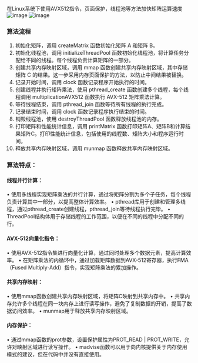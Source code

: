在Linux系统下使用AVX512指令，页面保护，线程池等方法加快矩阵运算速度
![image](https://github.com/user-attachments/assets/4b1955da-bd0d-4737-93f4-e824d25dc7f1)
![image](https://github.com/user-attachments/assets/8b89cd2b-2d35-41d6-984e-cd64fcd34284)

### 算法流程
1.	初始化矩阵，调用 createMatrix 函数初始化矩阵 A 和矩阵 B。
2.	初始化线程池，调用 initializeThreadPool 函数初始化线程池，将计算任务分配给不同的线程。每个线程负责计算矩阵的一部分。
3.	创建共享内存映射区域，调用 mmap 函数创建共享内存映射区域，其中存储矩阵 C 的结果。这一步采用内存页面保护的方法，以防止中间结果被替换。
4.	记录开始时间，调用 clock 函数记录程序开始执行的时间。
5.	创建线程并执行矩阵乘法，使用 pthread_create 函数创建多个线程，每个线程调用 multiplicationAVX512 函数执行 AVX-512 矩阵乘法计算。
6.	等待线程结束，调用 pthread_join 函数等待所有线程的执行完成。
7.	记录结束时间，调用 clock 函数记录程序执行结束的时间。
8.	销毁线程池，使用 destroyThreadPool 函数释放线程池的内存。
9.	打印矩阵和性能统计信息，调用 printMatrix 函数打印矩阵A、矩阵B和计算结果矩阵C。打印性能统计信息，包括使用的线程数、矩阵大小和程序运行时间。
10.	释放共享内存映射区域，调用 munmap 函数释放共享内存映射区域。
### 算法特点：
#### 线程并行计算：
  •	使用多线程实现矩阵乘法的并行计算，通过将矩阵分割为多个子任务，每个线程负责计算其中一部分，以提高整体计算效率。
  •	pthread库用于创建和管理多线程，通过pthread_create创建线程，pthread_join等待线程执行完毕。
  •	ThreadPool结构体用于存储线程的工作范围，以便在不同的线程中分配不同的行。
#### AVX-512向量化指令：
  •	使用AVX-512指令集进行向量化计算，通过同时处理多个数据元素，提高计算效率。
  •	在矩阵乘法的内循环中，通过加载矩阵数据到AVX-512寄存器，执行FMA（Fused Multiply-Add）指令，实现矩阵乘法的累加操作。
#### 共享内存映射：
  •	使用mmap函数创建共享内存映射区域，将矩阵C映射到共享内存中。
  •	共享内存允许多个线程在同一块内存上进行读写操作，避免了复制数据的开销，提高了数据访问效率。
  •	munmap用于释放共享内存映射区域。
#### 内存保护：
  •	通过mmap函数的prot参数，设置保护属性为PROT_READ | PROT_WRITE，允许对映射区域进行读写操作。
  •	madvise函数可以用于向内核提供关于内存使用模式的建议，但在代码中并没有直接使用。
